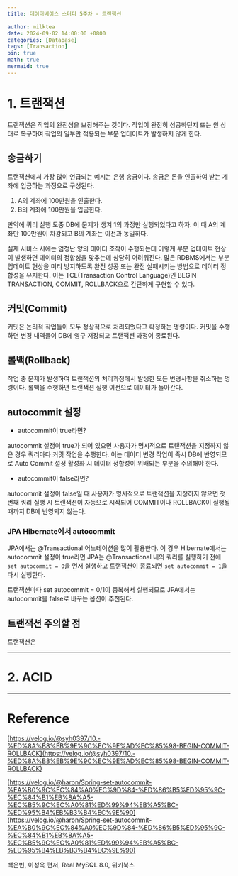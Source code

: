```yaml
---
title: 데이터베이스 스터디 5주차 - 트랜잭션

author: milktea
date: 2024-09-02 14:00:00 +0800
categories: [Database]
tags: [Transaction]
pin: true
math: true
mermaid: true
---
```

# 1. 트랜잭션

트랜잭션은 작업의 완전성을 보장해주는 것이다.
작업이 완전히 성공하던지 또는 원 상태로 복구하여 작업의 일부만 적용되는 부분 업데이트가 발생하지 않게 한다.

## 송금하기

트랜잭션에서 가장 많이 언급되는 예시는 은행 송금이다.
송금은 돈을 인출하여 받는 계좌에 입금하는 과정으로 구성된다.

1. A의 계좌에 100만원을 인출한다.
2. B의 계좌에 100만원을 입금한다.

만약에 쿼리 실행 도중 DB에 문제가 생겨 1의 과정만 실행되었다고 하자.
이 때 A의 계좌만 100만원이 차감되고 B의 계좌는 이전과 동일하다.

실제 서비스 시에는 엄청난 양의 데이터 조작이 수행되는데 이렇게 부분 업데이트 현상이 발생하면 데이터의 정합성을 맞추는데 상당히 어려워진다.
많은 RDBMS에서는 부분 업데이트 현상을 미리 방지하도록 완전 성공 또는 완전 실패시키는 방법으로 데이터 정합성을 유지한다.
이는 TCL(Transaction Control Language)인 BEGIN TRANSACTION, COMMIT, ROLLBACK으로 간단하게 구현할 수 있다.

## 커밋(Commit)

커밋은 논리적 작업들이 모두 정상적으로 처리되었다고 확정하는 명령이다.
커밋을 수행하면 변경 내역들이 DB에 영구 저장되고 트랜잭션 과정이 종료된다.

## 롤백(Rollback)

작업 중 문제가 발생하여 트랜잭션의 처리과정에서 발생한 모든 변경사항을 취소하는 명령이다.
롤백을 수행하면 트랜잭션 실행 이전으로 데이터가 돌아간다.

## autocommit 설정

- autocommit이 true라면?

autocommit 설정이 true가 되어 있으면 사용자가 명시적으로 트랜잭션을 지정하지 않은 경우 쿼리마다 커밋 작업을 수행한다.
이는 데이터 변경 작업이 즉시 DB에 반영되므로 Auto Commit 설정 활성화 시 데이터 정합성이 위배되는 부분을 주의해야 한다.

- autocommit이 false라면?

autocommit 설정이 false일 때 사용자가 명시적으로 트랜잭션을 지정하지 않으면 첫 번째 쿼리 실행 시 트랜잭션이 자동으로 시작되어 COMMIT이나 ROLLBACK이 실행될 때까지 DB에 반영되지 않는다.

### JPA Hibernate에서 autocommit

JPA에서는 @Transactional 어노테이션을 많이 활용한다.
이 경우 Hibernate에서는 autocommit 설정이 true라면 JPA는 @Transactional 내의 쿼리를 실행하기 전에 `set autocommit = 0`을 먼저 실행하고 트랜잭션이 종료되면 `set autocommit = 1`을 다시 실행한다.

트랜잭션마다 set autocommit = 0/1이 중복해서 실행되므로 JPA에서는 autocommit을 false로 바꾸는 옵션이 추천된다.

## 트랜잭션 주의할 점

트랜잭션은 

---
# 2. ACID


---
# Reference
[https://velog.io/@syh0397/10.-%ED%8A%B8%EB%9E%9C%EC%9E%AD%EC%85%98-BEGIN-COMMIT-ROLLBACK](https://velog.io/@syh0397/10.-%ED%8A%B8%EB%9E%9C%EC%9E%AD%EC%85%98-BEGIN-COMMIT-ROLLBACK)

[https://velog.io/@haron/Spring-set-autocommit-%EA%B0%9C%EC%84%A0%EC%9D%84-%ED%86%B5%ED%95%9C-%EC%84%B1%EB%8A%A5-%EC%B5%9C%EC%A0%81%ED%99%94%EB%A5%BC-%ED%95%B4%EB%B3%B4%EC%9E%90](https://velog.io/@haron/Spring-set-autocommit-%EA%B0%9C%EC%84%A0%EC%9D%84-%ED%86%B5%ED%95%9C-%EC%84%B1%EB%8A%A5-%EC%B5%9C%EC%A0%81%ED%99%94%EB%A5%BC-%ED%95%B4%EB%B3%B4%EC%9E%90)

백은빈, 이성욱 편저, Real MySQL 8.0, 위키북스
